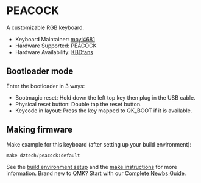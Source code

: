# PEACOCK
A customizable RGB keyboard.

* Keyboard Maintainer: [moyi4681](https://github.com/moyi4681)
* Hardware Supported: PEACOCK
* Hardware Availability: [KBDfans](https://kbdfans.com/)

## Bootloader mode

Enter the bootloader in 3 ways:

* Bootmagic reset: Hold down the left top key then plug in the USB cable.
* Physical reset button: Double tap the reset button.
* Keycode in layout: Press the key mapped to QK_BOOT if it is available.

## Making firmware

Make example for this keyboard (after setting up your build environment):

    make dztech/peacock:default

See the [build environment setup](https://docs.qmk.fm/#/getting_started_build_tools) and the [make instructions](https://docs.qmk.fm/#/getting_started_make_guide) for more information. Brand new to QMK? Start with our [Complete Newbs Guide](https://docs.qmk.fm/#/newbs).
